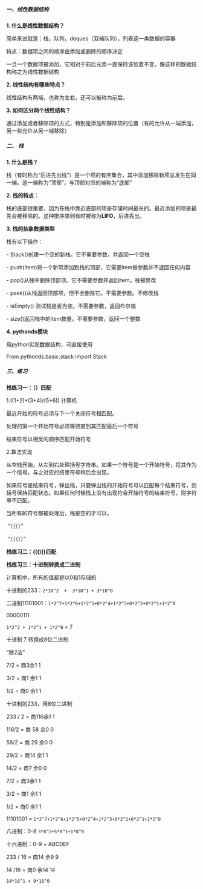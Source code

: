##### 一、线性数据结构

**1. 什么是线性数据结构？**

   简单来说就是：栈，队列，deques（双端队列），列表这一类数据的容器

   特点：数据项之间的顺序由添加或删除的顺序决定

   一旦一个数据项被添加，它相对于前后元素一直保持该位置不变，像这样的数据结构称之为线性数据结构

**2. 线性结构有哪些特点？**

   线性结构有两端，也称为左右，还可以被称为前后。

**3. 如何区分两个线性结构？**

   通过添加或者移除项的方式，特别是添加和移除项的位置（有的允许从一端添加，另一些允许从另一端移除）



##### 二、 栈

**1. 什么是栈？**

   栈（有时称为“后进先出栈”）是一个项的有序集合，其中添加移除新项总发生在同一端。这一端称为“顶部”，与顶部对应的端称为“底部”

**2. 栈的特点：**

   栈的底部很重要，因为在栈中靠近底部的项是存储时间最长的。最近添加的项是最先会被移除的。这种排序原则有时被称为**LIFO**，后进先出。

**3. 栈的抽象数据类型**

   栈有以下操作：

   \- Stack()创建一个空的新栈。它不需要参数，并返回一个空栈

   \- push(item)将一个新项添加到栈的顶部，它需要item做参数并不返回任何内容

   \- pop()从栈中删除顶部项。它不需要参数并返回item。栈被修改

   \- peek()从栈返回顶部项，但不会删除它。不需要参数。不修改栈

   \- isEmpty() 测试栈是否为空。不需要参数，返回布尔值

   \- size()返回栈中的item数量。不需要参数，返回一个整数

**4. pythonds模块**

用python实现数据结构，可直接使用

   From pythonds.basic.stack import Stack



##### 三、练习

**栈练习一：（）匹配**

1.((1+2)*(3+4)/(5+6)) 计算机

   最近开始的符号必须与下一个关闭符号相匹配。

   处理的第一个开始符号必须等待直到其匹配最后一个符号

   结束符号以相反的顺序匹配开始符号

2.算法实现

   从空栈开始，从左到右处理括号字符串。如果一个符号是一个开始符号，将其作为一个信号，与之对应的结束符号稍后会出现。

   如果符号是结束符号，弹出栈，只要弹出栈的开始符号可以匹配每个结束符号，则括号保持匹配状态。如果任何时候栈上没有出现符合开始符号的结束符号，则字符串不匹配。

   当所有的符号都被处理后，栈是空的才可以。

​       “（（））”

​      “（（（））”

**栈练习二：{[()]}匹配**

**栈练习三：十进制转换成二进制**

计算机中，所有的值都是以0和1存储的

十进制的233：`2*10^2  +  3*10^1 + 3*10^0`

二进制11101001：`1*2^7+1*2^6+1*2^5+0*2^4+1*2^3+0*2^2+0*2^1+1*2^0`

00000111

`1*2^2 + 1*2^1 + 1*2^0` = 7

十进制 7 转换成8位二进制

“除2法”

7/2 = 商3余1      1

3/2 = 商1 余1     1

1/2 = 商0 余1     1

十进制的233，用8位二进制

233 / 2 = 商116余1          1

116/2 =  商 58 余0           0

58/2  =   商 29 余0           0

29/2 = 商14 余1               1

14/2 = 商7 余0                 0

7/2 = 商3余1                    1

3/2 = 商1 余1                   1

1/2 = 商0 余1                   1

11101001 = `1*2^7+1*2^6+1*2^5+0*2^4+1*2^3+0*2^2+0*2^1+1*2^0`

八进制：0-8       `3*8^2+5*8^1+1*8^0`

十六进制：0-9 + ABCDEF

233 / 16   =  商14 余9     9

14 /16 = 商0 余14          14

```
14*16^1 + 9*16^0
```